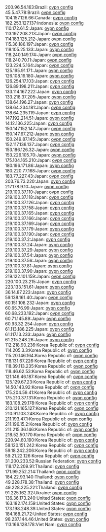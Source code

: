200.96.54.163:Brazil: [ovpn config](vpn/200_96_54_163.ovpn)  
45.5.47.78:Brazil: [ovpn config](vpn/45_5_47_78.ovpn)  
104.157.126.66:Canada: [ovpn config](vpn/104_157_126_66.ovpn)  
182.253.127.137:Indonesia: [ovpn config](vpn/182_253_127_137.ovpn)  
110.172.61.5:Japan: [ovpn config](vpn/110_172_61_5.ovpn)  
113.197.208.213:Japan: [ovpn config](vpn/113_197_208_213.ovpn)  
114.183.125.212:Japan: [ovpn config](vpn/114_183_125_212.ovpn)  
115.36.186.197:Japan: [ovpn config](vpn/115_36_186_197.ovpn)  
118.105.25.133:Japan: [ovpn config](vpn/118_105_25_133.ovpn)  
118.240.149.174:Japan: [ovpn config](vpn/118_240_149_174.ovpn)  
118.240.70.11:Japan: [ovpn config](vpn/118_240_70_11.ovpn)  
123.224.5.164:Japan: [ovpn config](vpn/123_224_5_164.ovpn)  
125.195.91.171:Japan: [ovpn config](vpn/125_195_91_171.ovpn)  
126.108.19.180:Japan: [ovpn config](vpn/126_108_19_180.ovpn)  
126.254.17.103:Japan: [ovpn config](vpn/126_254_17_103.ovpn)  
126.89.198.211:Japan: [ovpn config](vpn/126_89_198_211.ovpn)  
133.114.167.222:Japan: [ovpn config](vpn/133_114_167_222.ovpn)  
133.218.37.205:Japan: [ovpn config](vpn/133_218_37_205.ovpn)  
138.64.196.27:Japan: [ovpn config](vpn/138_64_196_27.ovpn)  
138.64.234.181:Japan: [ovpn config](vpn/138_64_234_181.ovpn)  
138.64.235.119:Japan: [ovpn config](vpn/138_64_235_119.ovpn)  
147.192.214.51:Japan: [ovpn config](vpn/147_192_214_51.ovpn)  
14.12.136.225:Japan: [ovpn config](vpn/14_12_136_225.ovpn)  
150.147.152.147:Japan: [ovpn config](vpn/150_147_152_147.ovpn)  
150.147.67.212:Japan: [ovpn config](vpn/150_147_67_212.ovpn)  
150.249.87.145:Japan: [ovpn config](vpn/150_249_87_145.ovpn)  
152.117.136.137:Japan: [ovpn config](vpn/152_117_136_137.ovpn)  
153.186.126.32:Japan: [ovpn config](vpn/153_186_126_32.ovpn)  
153.226.105.70:Japan: [ovpn config](vpn/153_226_105_70.ovpn)  
175.104.165.210:Japan: [ovpn config](vpn/175_104_165_210.ovpn)  
180.196.171.86:Japan: [ovpn config](vpn/180_196_171_86.ovpn)  
180.220.77.168:Japan: [ovpn config](vpn/180_220_77_168.ovpn)  
183.77.227.43:Japan: [ovpn config](vpn/183_77_227_43.ovpn)  
203.76.73.220:Japan: [ovpn config](vpn/203_76_73_220.ovpn)  
217.178.9.10:Japan: [ovpn config](vpn/217_178_9_10.ovpn)  
219.100.37.110:Japan: [ovpn config](vpn/219_100_37_110.ovpn)  
219.100.37.118:Japan: [ovpn config](vpn/219_100_37_118.ovpn)  
219.100.37.126:Japan: [ovpn config](vpn/219_100_37_126.ovpn)  
219.100.37.158:Japan: [ovpn config](vpn/219_100_37_158.ovpn)  
219.100.37.165:Japan: [ovpn config](vpn/219_100_37_165.ovpn)  
219.100.37.166:Japan: [ovpn config](vpn/219_100_37_166.ovpn)  
219.100.37.169:Japan: [ovpn config](vpn/219_100_37_169.ovpn)  
219.100.37.179:Japan: [ovpn config](vpn/219_100_37_179.ovpn)  
219.100.37.190:Japan: [ovpn config](vpn/219_100_37_190.ovpn)  
219.100.37.2:Japan: [ovpn config](vpn/219_100_37_2.ovpn)  
219.100.37.24:Japan: [ovpn config](vpn/219_100_37_24.ovpn)  
219.100.37.29:Japan: [ovpn config](vpn/219_100_37_29.ovpn)  
219.100.37.54:Japan: [ovpn config](vpn/219_100_37_54.ovpn)  
219.100.37.56:Japan: [ovpn config](vpn/219_100_37_56.ovpn)  
219.100.37.81:Japan: [ovpn config](vpn/219_100_37_81.ovpn)  
219.100.37.90:Japan: [ovpn config](vpn/219_100_37_90.ovpn)  
219.122.101.159:Japan: [ovpn config](vpn/219_122_101_159.ovpn)  
220.100.23.215:Japan: [ovpn config](vpn/220_100_23_215.ovpn)  
223.133.151.61:Japan: [ovpn config](vpn/223_133_151_61.ovpn)  
36.14.87.223:Japan: [ovpn config](vpn/36_14_87_223.ovpn)  
59.138.161.40:Japan: [ovpn config](vpn/59_138_161_40.ovpn)  
60.151.108.232:Japan: [ovpn config](vpn/60_151_108_232.ovpn)  
60.65.76.99:Japan: [ovpn config](vpn/60_65_76_99.ovpn)  
60.68.233.192:Japan: [ovpn config](vpn/60_68_233_192.ovpn)  
60.71.145.89:Japan: [ovpn config](vpn/60_71_145_89.ovpn)  
60.93.32.254:Japan: [ovpn config](vpn/60_93_32_254.ovpn)  
61.113.186.225:Japan: [ovpn config](vpn/61_113_186_225.ovpn)  
61.117.13.233:Japan: [ovpn config](vpn/61_117_13_233.ovpn)  
61.215.248.26:Japan: [ovpn config](vpn/61_215_248_26.ovpn)  
112.218.90.236:Korea Republic of: [ovpn config](vpn/112_218_90_236.ovpn)  
114.205.3.3:Korea Republic of: [ovpn config](vpn/114_205_3_3.ovpn)  
115.20.146.164:Korea Republic of: [ovpn config](vpn/115_20_146_164.ovpn)  
118.131.67.226:Korea Republic of: [ovpn config](vpn/118_131_67_226.ovpn)  
118.39.113.235:Korea Republic of: [ovpn config](vpn/118_39_113_235.ovpn)  
118.46.62.53:Korea Republic of: [ovpn config](vpn/118_46_62_53.ovpn)  
121.146.46.187:Korea Republic of: [ovpn config](vpn/121_146_46_187.ovpn)  
125.129.67.23:Korea Republic of: [ovpn config](vpn/125_129_67_23.ovpn)  
14.50.143.92:Korea Republic of: [ovpn config](vpn/14_50_143_92.ovpn)  
175.204.59.41:Korea Republic of: [ovpn config](vpn/175_204_59_41.ovpn)  
175.210.37.131:Korea Republic of: [ovpn config](vpn/175_210_37_131.ovpn)  
183.108.29.178:Korea Republic of: [ovpn config](vpn/183_108_29_178.ovpn)  
210.121.165.127:Korea Republic of: [ovpn config](vpn/210_121_165_127.ovpn)  
210.91.103.248:Korea Republic of: [ovpn config](vpn/210_91_103_248.ovpn)  
211.193.47.1:Korea Republic of: [ovpn config](vpn/211_193_47_1.ovpn)  
211.196.15.2:Korea Republic of: [ovpn config](vpn/211_196_15_2.ovpn)  
211.215.36.146:Korea Republic of: [ovpn config](vpn/211_215_36_146.ovpn)  
218.52.50.170:Korea Republic of: [ovpn config](vpn/218_52_50_170.ovpn)  
220.94.60.190:Korea Republic of: [ovpn config](vpn/220_94_60_190.ovpn)  
58.120.151.242:Korea Republic of: [ovpn config](vpn/58_120_151_242.ovpn)  
59.18.242.206:Korea Republic of: [ovpn config](vpn/59_18_242_206.ovpn)  
59.21.22.126:Korea Republic of: [ovpn config](vpn/59_21_22_126.ovpn)  
31.200.233.52:Russian Federation: [ovpn config](vpn/31_200_233_52.ovpn)  
118.172.209.91:Thailand: [ovpn config](vpn/118_172_209_91.ovpn)  
171.99.252.214:Thailand: [ovpn config](vpn/171_99_252_214.ovpn)  
184.22.93.140:Thailand: [ovpn config](vpn/184_22_93_140.ovpn)  
49.228.178.38:Thailand: [ovpn config](vpn/49_228_178_38.ovpn)  
49.228.225.221:Thailand: [ovpn config](vpn/49_228_225_221.ovpn)  
91.225.162.32:Ukraine: [ovpn config](vpn/91_225_162_32.ovpn)  
136.36.173.240:United States: [ovpn config](vpn/136_36_173_240.ovpn)  
163.182.174.159:United States: [ovpn config](vpn/163_182_174_159.ovpn)  
173.198.248.39:United States: [ovpn config](vpn/173_198_248_39.ovpn)  
184.168.21.72:United States: [ovpn config](vpn/184_168_21_72.ovpn)  
98.237.144.46:United States: [ovpn config](vpn/98_237_144_46.ovpn)  
113.166.128.178:Viet Nam: [ovpn config](vpn/113_166_128_178.ovpn)  
